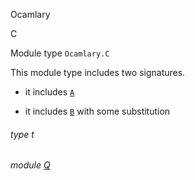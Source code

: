 Ocamlary

C

Module type `Ocamlary.C`

This module type includes two signatures.

- it includes [`A`](Ocamlary.module-type-A.md)
  

- it includes [`B`](Ocamlary.module-type-B.md) with some substitution
  

<a id="type-t"></a>

###### type t

<a id="module-Q"></a>

###### module [Q](Ocamlary.module-type-C.Q.md)



